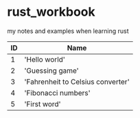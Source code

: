 # rust_workbook
my notes and examples when learning rust

| ID | Name                              |
|----|-----------------------------------|
| 1  | 'Hello world'                     |
| 2  | 'Guessing game'                   |
| 3  | 'Fahrenheit to Celsius converter' |
| 4  | 'Fibonacci numbers'               |
| 5  | 'First word'                      |
